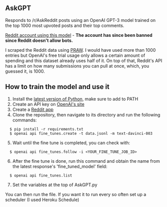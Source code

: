 ## AskGPT
Responds to /r/AskReddit posts using an OpenAI GPT-3 model trained on the top 1000 most upvoted posts and their top comments.

[Reddit account using this model](https://www.reddit.com/u/OrganRobber) - **The account has since been banned since Reddit doesn't allow bots.**



I scraped the Reddit data using [PRAW](https://praw.readthedocs.io/en/stable/). I would have used more than 1000 entries but OpenAI's free trial usage only allows a certain amount of spending and this dataset already uses half of it. On top of that, Reddit's API has a limit on how many submissions you can pull at once, which, you guessed it, is 1000.

## How to train the model and use it
1. Install the [latest version of Python](https://www.python.org/downloads/), make sure to add to PATH
2. Create an API key on [OpenAI's site](https://platform.openai.com/account/api-keys)
3. Create a [Reddit app](https://www.reddit.com/prefs/apps)
4. Clone the repository, then navigate to its directory and run the following commands:
```
  $ pip install -r requirements.txt
  $ openai api fine_tunes.create -t data.jsonl -m text-davinci-003
```
5. Wait until the fine tune is completed, you can check with:
```
  $ openai api fine_tunes.follow -i <YOUR_FINE_TUNE_JOB_ID>
```
6. After the fine tune is done, run this command and obtain the name from the latest response's 'fine_tuned_model' field:
```
  $ openai api fine_tunes.list
```
7. Set the variables at the top of AskGPT.py

You can then run the file. If you want it to run every so often set up a scheduler (I used Heroku Schedule)
